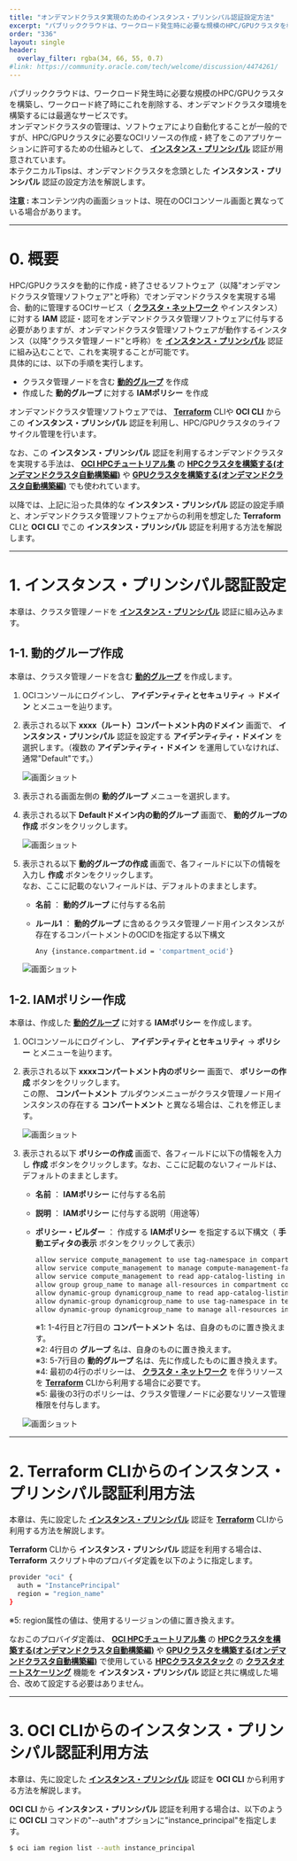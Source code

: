 ```yaml
---
title: "オンデマンドクラスタ実現のためのインスタンス・プリンシパル認証設定方法"
excerpt: "パブリッククラウドは、ワークロード発生時に必要な規模のHPC/GPUクラスタを構築し、ワークロード終了時にこれを削除する、オンデマンドクラスタ環境を構築するには最適なサービスです。オンデマンドクラスタの管理は、ソフトウェアにより自動化することが一般的ですが、HPC/GPUクラスタに必要なOCIリソースの作成・終了をこのアプリケーションに許可するための仕組みとして、インスタンス・プリンシパル認証が用意されています。本テクニカルTipsは、オンデマンドクラスタを念頭としたインスタンス・プリンシパル認証の設定方法を解説します。"
order: "336"
layout: single
header:
  overlay_filter: rgba(34, 66, 55, 0.7)
#link: https://community.oracle.com/tech/welcome/discussion/4474261/
---
```


パブリッククラウドは、ワークロード発生時に必要な規模のHPC/GPUクラスタを構築し、ワークロード終了時にこれを削除する、オンデマンドクラスタ環境を構築するには最適なサービスです。  
オンデマンドクラスタの管理は、ソフトウェアにより自動化することが一般的ですが、HPC/GPUクラスタに必要なOCIリソースの作成・終了をこのアプリケーションに許可するための仕組みとして、 **[インスタンス・プリンシパル](/ocitutorials/hpc/#5-15-インスタンスプリンシパル)** 認証が用意されています。  
本テクニカルTipsは、オンデマンドクラスタを念頭とした **インスタンス・プリンシパル** 認証の設定方法を解説します。

**注意 :** 本コンテンツ内の画面ショットは、現在のOCIコンソール画面と異なっている場合があります。

***
# 0. 概要

HPC/GPUクラスタを動的に作成・終了させるソフトウェア（以降"オンデマンドクラスタ管理ソフトウェア"と呼称）でオンデマンドクラスタを実現する場合、動的に管理するOCIサービス（ **[クラスタ・ネットワーク](/ocitutorials/hpc/#5-1-クラスタネットワーク)** やインスタンス）に対する **IAM** 認証・認可をオンデマンドクラスタ管理ソフトウェアに付与する必要がありますが、オンデマンドクラスタ管理ソフトウェアが動作するインスタンス（以降"クラスタ管理ノード"と呼称）を **[インスタンス・プリンシパル](/ocitutorials/hpc/#5-15-インスタンスプリンシパル)** 認証に組み込むことで、これを実現することが可能です。  
具体的には、以下の手順を実行します。

- クラスタ管理ノードを含む **[動的グループ](/ocitutorials/hpc/#5-16-動的グループ)** を作成
- 作成した **動的グループ** に対する **IAMポリシー** を作成

オンデマンドクラスタ管理ソフトウェアでは、 **[Terraform](/ocitutorials/hpc/#5-12-terraform)** CLIや **OCI CLI** からこの **インスタンス・プリンシパル** 認証を利用し、HPC/GPUクラスタのライフサイクル管理を行います。

なお、この **インスタンス・プリンシパル** 認証を利用するオンデマンドクラスタを実現する手法は、 **[OCI HPCチュートリアル集](/ocitutorials/hpc/#1-oci-hpcチュートリアル集)** の **[HPCクラスタを構築する(オンデマンドクラスタ自動構築編)](/ocitutorials/hpc/spinup-hpc-cluster-withautoscaling)** や **[GPUクラスタを構築する(オンデマンドクラスタ自動構築編)](/ocitutorials/hpc/spinup-gpu-cluster-withautoscaling/)** でも使われています。

以降では、上記に沿った具体的な **インスタンス・プリンシパル** 認証の設定手順と、オンデマンドクラスタ管理ソフトウェアからの利用を想定した **Terraform** CLIと **OCI CLI** でこの **インスタンス・プリンシパル** 認証を利用する方法を解説します。

***
# 1. インスタンス・プリンシパル認証設定

本章は、クラスタ管理ノードを **[インスタンス・プリンシパル](/ocitutorials/hpc/#5-15-インスタンスプリンシパル)** 認証に組み込みます。

## 1-1. 動的グループ作成

本章は、クラスタ管理ノードを含む **[動的グループ](/ocitutorials/hpc/#5-16-動的グループ)** を作成します。

1. OCIコンソールにログインし、 **アイデンティティとセキュリティ** → **ドメイン** とメニューを辿ります。

2. 表示される以下 **xxxx（ルート）コンパートメント内のドメイン** 画面で、 **インスタンス・プリンシパル** 認証を設定する **アイデンティティ・ドメイン** を選択します。（複数の **アイデンティティ・ドメイン** を運用していなければ、通常"Default"です。）

    ![画面ショット](console_page01.png)

3. 表示される画面左側の **動的グループ** メニューを選択します。

4. 表示される以下 **Defaultドメイン内の動的グループ** 画面で、 **動的グループの作成** ボタンをクリックします。  

    ![画面ショット](console_page02.png)

5. 表示される以下 **動的グループの作成** 画面で、各フィールドに以下の情報を入力し **作成** ボタンをクリックします。  
なお、ここに記載のないフィールドは、デフォルトのままとします。

    - **名前** ： **動的グループ** に付与する名前
    - **ルール1** ： **動的グループ** に含めるクラスタ管理ノード用インスタンスが存在するコンパートメントのOCIDを指定する以下構文

      ```sh
      Any {instance.compartment.id = 'compartment_ocid'}
      ```

   ![画面ショット](console_page03.png)

## 1-2. IAMポリシー作成

本章は、作成した **[動的グループ](/ocitutorials/hpc/#5-16-動的グループ)** に対する **IAMポリシー** を作成します。

1. OCIコンソールにログインし、 **アイデンティティとセキュリティ** → **ポリシー** とメニューを辿ります。

2. 表示される以下 **xxxxコンパートメント内のポリシー** 画面で、 **ポリシーの作成** ボタンをクリックします。  
この際、 **コンパートメント** プルダウンメニューがクラスタ管理ノード用インスタンスの存在する **コンパートメント** と異なる場合は、これを修正します。

    ![画面ショット](console_page04.png)

3. 表示される以下 **ポリシーの作成** 画面で、各フィールドに以下の情報を入力し **作成** ボタンをクリックします。なお、ここに記載のないフィールドは、デフォルトのままとします。

    - **名前** ： **IAMポリシー** に付与する名前
    - **説明** ： **IAMポリシー** に付与する説明（用途等）
    - **ポリシー・ビルダー** ： 作成する **IAMポリシー** を指定する以下構文（ **手動エディタの表示** ボタンをクリックして表示）

      ```sh
      allow service compute_management to use tag-namespace in compartment compartment_name
      allow service compute_management to manage compute-management-family in compartment compartment_name
      allow service compute_management to read app-catalog-listing in compartment compartment_name
      allow group group_name to manage all-resources in compartment compartment_name
      allow dynamic-group dynamicgroup_name to read app-catalog-listing in tenancy
      allow dynamic-group dynamicgroup_name to use tag-namespace in tenancy
      allow dynamic-group dynamicgroup_name to manage all-resources in compartment compartment_name
      ```
      ※1: 1-4行目と7行目の **コンパートメント** 名は、自身のものに置き換えます。  
      ※2: 4行目の **グループ** 名は、自身のものに置き換えます。  
      ※3: 5-7行目の **動的グループ** 名は、先に作成したものに置き換えます。  
      ※4: 最初の4行のポリシーは、  **[クラスタ・ネットワーク](/ocitutorials/hpc/#5-1-クラスタネットワーク)** を伴うリソースを  **[Terraform](/ocitutorials/hpc/#5-12-terraform)** CLIから利用する場合に必要です。  
      ※5: 最後の3行のポリシーは、クラスタ管理ノードに必要なリソース管理権限を付与します。  

   ![画面ショット](console_page05.png)

***
# 2. Terraform CLIからのインスタンス・プリンシパル認証利用方法

本章は、先に設定した **[インスタンス・プリンシパル](/ocitutorials/hpc/#5-15-インスタンスプリンシパル)** 認証を **[Terraform](/ocitutorials/hpc/#5-12-terraform)** CLIから利用する方法を解説します。

**Terraform** CLIから **インスタンス・プリンシパル** 認証を利用する場合は、 **Terraform** スクリプト中のプロバイダ定義を以下のように指定します。

```sh
provider "oci" {
  auth = "InstancePrincipal"  
  region = "region_name"
}
```
※5: region属性の値は、使用するリージョンの値に置き換えます。

なおこのプロバイダ定義は、 **[OCI HPCチュートリアル集](/ocitutorials/hpc/#1-oci-hpcチュートリアル集)** の **[HPCクラスタを構築する(オンデマンドクラスタ自動構築編)](/ocitutorials/hpc/spinup-hpc-cluster-withautoscaling)** や **[GPUクラスタを構築する(オンデマンドクラスタ自動構築編)](/ocitutorials/hpc/spinup-gpu-cluster-withautoscaling/)** で使用している  **[HPCクラスタスタック](/ocitutorials/hpc/#5-10-hpcクラスタスタック)** の **[クラスタオートスケーリング](/ocitutorials/hpc/#5-9-クラスタオートスケーリング)** 機能を **インスタンス・プリンシパル** 認証と共に構成した場合、改めて設定する必要はありません。

***
# 3. OCI CLIからのインスタンス・プリンシパル認証利用方法

本章は、先に設定した **[インスタンス・プリンシパル](/ocitutorials/hpc/#5-15-インスタンスプリンシパル)** 認証を **OCI CLI** から利用する方法を解説します。

**OCI CLI** から **インスタンス・プリンシパル** 認証を利用する場合は、以下のように **OCI CLI** コマンドの"--auth"オプションに"instance_principal"を指定します。

```sh
$ oci iam region list --auth instance_principal
```